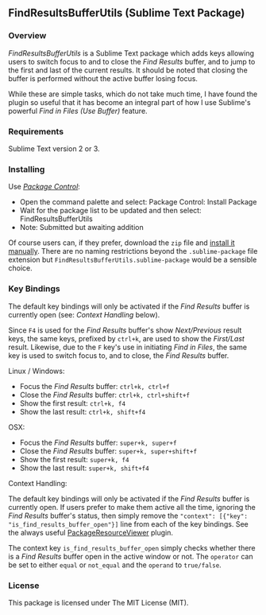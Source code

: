 
## FindResultsBufferUtils (Sublime Text Package)

### Overview

*FindResultsBufferUtils* is a Sublime Text package which adds keys allowing users to switch focus to and to close the *Find Results* buffer, and to jump to the first and last of the current results. It should be noted that closing the buffer is performed without the active buffer losing focus.

While these are simple tasks, which do not take much time, I have found the plugin so useful that it has become an integral part of how I use Sublime's powerful *Find in Files (Use Buffer)* feature.

### Requirements

Sublime Text version 2 or 3.

### Installing

Use [*Package Control*](https://packagecontrol.io/):

- Open the command palette and select: Package Control: Install Package
- Wait for the package list to be updated and then select: FindResultsBufferUtils
- Note: Submitted but awaiting addition

Of course users can, if they prefer, download the `zip` file and [install it manually](http://docs.sublimetext.info/en/latest/extensibility/packages.html). There are no naming restrictions beyond the `.sublime-package` file extension but `FindResultsBufferUtils.sublime-package` would be a sensible choice.

### Key Bindings

The default key bindings will only be activated if the *Find Results* buffer is currently open (see: *Context Handling* below).

Since `F4` is used for the *Find Results* buffer's show *Next/Previous* result keys, the same keys, prefixed by `ctrl+k`, are used to show the *First/Last* result. Likewise, due to the `F` key's use in initiating *Find in Files*, the same key is used to switch focus to, and to close, the *Find Results* buffer.

Linux / Windows:

- Focus the *Find Results* buffer: `ctrl+k, ctrl+f`
- Close the *Find Results* buffer: `ctrl+k, ctrl+shift+f`
- Show the first result: `ctrl+k, f4`
- Show the last result: `ctrl+k, shift+f4`

OSX:

- Focus the *Find Results* buffer: `super+k, super+f`
- Close the *Find Results* buffer: `super+k, super+shift+f`
- Show the first result: `super+k, f4`
- Show the last result: `super+k, shift+f4`

Context Handling:

The default key bindings will only be activated if the *Find Results* buffer is currently open. If users prefer to make them active all the time, ignoring the *Find Results* buffer's status, then simply remove the `"context": [{"key": "is_find_results_buffer_open"}]` line from each of the key bindings. See the always useful [PackageResourceViewer](https://packagecontrol.io/packages/PackageResourceViewer) plugin.

The context key `is_find_results_buffer_open` simply checks whether there is a *Find Results* buffer open in the active window or not. The `operator` can be set to either `equal` or `not_equal` and the `operand` to `true/false`.

### License

This package is licensed under The MIT License (MIT).
